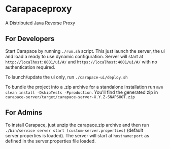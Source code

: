 # Carapaceproxy
A Distributed Java Reverse Proxy

## For Developers
Start Carapace by running `./run.sh` script. This just launch the server, the ui and load a ready to use dynamic configuration.
Server will start at `http://localhost:8001/ui/#/` and `https://localhost:4001/ui/#/` with no authentication required.

To launch/update the ui only, run `./carapace-ui/deploy.sh`

To bundle the project into a .zip archive for a standalone installation run `mvn clean install -DskipTests -Pproduction`. You'll find the generated zip in `carapace-server/target/carapace-server-X.Y.Z-SNAPSHOT.zip`

## For Admins
To install Carapace, just unzip the carapace.zip archive and then run `./bin/service server start [custom-server.properties]` (default server.properties is loaded).
The server will start at `hostname:port` as defined in the server.properties file loaded.
